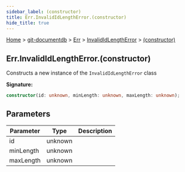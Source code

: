 ```yaml
---
sidebar_label: (constructor)
title: Err.InvalidIdLengthError.(constructor)
hide_title: true
---
```


[Home](./index.md) &gt; [git-documentdb](./git-documentdb.md) &gt; [Err](./git-documentdb.err.md) &gt; [InvalidIdLengthError](./git-documentdb.err.invalididlengtherror.md) &gt; [(constructor)](./git-documentdb.err.invalididlengtherror._constructor_.md)

## Err.InvalidIdLengthError.(constructor)

Constructs a new instance of the `InvalidIdLengthError` class

<b>Signature:</b>

```typescript
constructor(id: unknown, minLength: unknown, maxLength: unknown);
```

## Parameters

|  Parameter | Type | Description |
|  --- | --- | --- |
|  id | unknown |  |
|  minLength | unknown |  |
|  maxLength | unknown |  |


